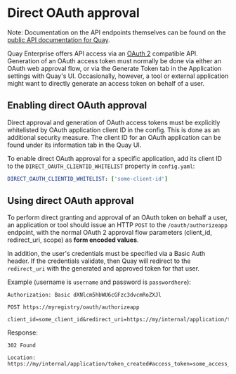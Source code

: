 # Direct OAuth approval

Note: Documentation on the API endpoints themselves can be found on the [public API documentation for Quay](http://docs.quay.io/api/).

Quay Enterprise offers API access via an [OAuth 2](http://oauth.net/2/) compatible API. Generation of an OAuth access token must normally be done via either an OAuth web approval flow, or via the Generate Token tab in the Application settings with Quay's UI. Occasionally, however, a tool or external application might want to directly generate an access token on behalf of a user.

## Enabling direct OAuth approval

Direct approval and generation of OAuth access tokens must be explicitly whitelisted by OAuth application client ID in the config. This is done as an additional security measure. The client ID for an OAuth application can be found under its information tab in the Quay UI.

To enable direct OAuth approval for a specific application, add its client ID to the `DIRECT_OAUTH_CLIENTID_WHITELIST` property in `config.yaml`:

```yaml
DIRECT_OAUTH_CLIENTID_WHITELIST: ['some-client-id']
```

## Using direct OAuth approval

To perform direct granting and approval of an OAuth token on behalf a user, an application or tool should issue an HTTP `POST` to the `/oauth/authorizeapp` endpoint, with the normal OAuth 2 approval flow parameters (client_id, redirect_uri, scope) as **form encoded values**.

In addition, the user's credentials must be specified via a Basic Auth header. If the credentials validate, then Quay will redirect to the `redirect_uri` with the generated and approved token for that user.

Example (username is `username` and password is `passwordhere`):

```
Authorization: Basic dXNlcm5hbWU6cGFzc3dvcmRoZXJl

POST https://myregistry/oauth/authorizeapp

client_id=some_client_id&redirect_uri=https://my/internal/application/token_created&scope=repo:push,org:admin
```

Response:
```
302 Found

Location: https://my/internal/application/token_created#access_token=some_access_token_here&token_type=Bearer&expires_in=315576000
```

